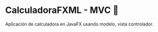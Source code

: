 # CalculadoraFXML -  MVC 🚀

Aplicación  de calculadora en JavaFX usando modelo, vista controlador.
 
